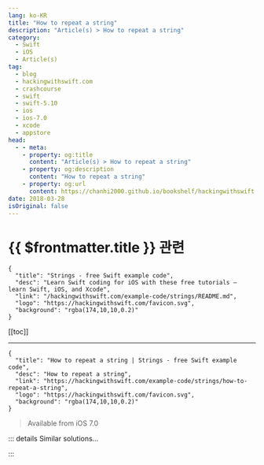 ```yaml
---
lang: ko-KR
title: "How to repeat a string"
description: "Article(s) > How to repeat a string"
category:
  - Swift
  - iOS
  - Article(s)
tag: 
  - blog
  - hackingwithswift.com
  - crashcourse
  - swift
  - swift-5.10
  - ios
  - ios-7.0
  - xcode
  - appstore
head:
  - - meta:
    - property: og:title
      content: "Article(s) > How to repeat a string"
    - property: og:description
      content: "How to repeat a string"
    - property: og:url
      content: https://chanhi2000.github.io/bookshelf/hackingwithswift.com/example-code/strings/how-to-repeat-a-string.html
date: 2018-03-28
isOriginal: false
---
```


# {{ $frontmatter.title }} 관련

```component VPCard
{
  "title": "Strings - free Swift example code",
  "desc": "Learn Swift coding for iOS with these free tutorials – learn Swift, iOS, and Xcode",
  "link": "/hackingwithswift.com/example-code/strings/README.md",
  "logo": "https://hackingwithswift.com/favicon.svg",
  "background": "rgba(174,10,10,0.2)"
}
```

[[toc]]

---

```component VPCard
{
  "title": "How to repeat a string | Strings - free Swift example code",
  "desc": "How to repeat a string",
  "link": "https://hackingwithswift.com/example-code/strings/how-to-repeat-a-string",
  "logo": "https://hackingwithswift.com/favicon.svg",
  "background": "rgba(174,10,10,0.2)"
}
```

> Available from iOS 7.0

<!-- TODO: 작성 -->

<!-- 
Swift strings have a built-in initializer that lets you create strings by repeating a string a certain number of times. To use it, just provide the string to repeat and a count as its two parameters, like this:

```swift
let str = String(repeating: "a", count: 5)
```

That will set `str` to “aaaaa”.

-->

::: details Similar solutions…

<!--
/quick-start/swiftui/how-to-make-buttons-that-repeat-their-action-when-pressed">How to make buttons that repeat their action when pressed 
/example-code/xcode/how-to-repeat-code-when-debugging-using-the-instruction-pointer">How to repeat code when debugging using the instruction pointer 
/example-code/system/how-to-make-an-action-repeat-using-timer">How to make an action repeat using Timer 
/example-code/system/how-to-convert-dates-and-times-to-a-string-using-dateformatter">How to convert dates and times to a string using DateFormatter 
/example-code/strings/how-to-calculate-the-rot13-of-a-string">How to calculate the ROT13 of a string</a>
-->

:::

